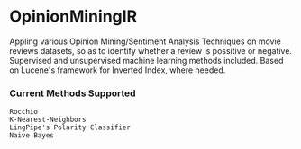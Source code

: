 # OpinionMiningIR
Appling various Opinion Mining/Sentiment Analysis Techniques on movie reviews datasets, so as to identify whether a review is possitive or negative.  
Supervised and unsupervised machine learning methods included.
Based on Lucene's framework for Inverted Index, where needed.  
### Current Methods Supported  
    Rocchio 
    K-Nearest-Neighbors
    LingPipe's Polarity Classifier
    Naive Bayes 
